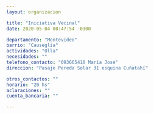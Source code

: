 ```yaml
---
layout: organizacion

title: "Iniciativa Vecinal"
date: 2020-05-04 00:47:54 -0300

departamento: "Montevideo"
barrio: "Causeglia"
actividades: "Olla"
necesidades: ""
telefono_contacto: "093665410 María José"
direccion: "Pasaje Pereda Solar 31 esquina Cuñatahí"

otros_contactos: ""
horario: "20 hs"
aclaraciones: ""
cuenta_bancaria: ""

---
```

